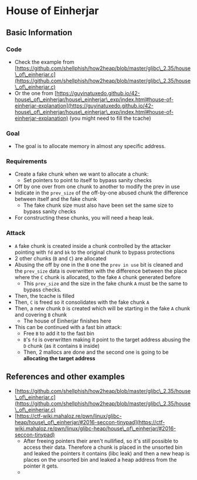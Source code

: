 # House of Einherjar


## Basic Information

### Code

* Check the example from [https://github.com/shellphish/how2heap/blob/master/glibc\_2.35/house\_of\_einherjar.c](https://github.com/shellphish/how2heap/blob/master/glibc\_2.35/house\_of\_einherjar.c)
* Or the one from [https://guyinatuxedo.github.io/42-house\_of\_einherjar/house\_einherjar\_exp/index.html#house-of-einherjar-explanation](https://guyinatuxedo.github.io/42-house\_of\_einherjar/house\_einherjar\_exp/index.html#house-of-einherjar-explanation) (you might need to fill the tcache)

### Goal

* The goal is to allocate memory in almost any specific address.

### Requirements

* Create a fake chunk when we want to allocate a chunk:
  * Set pointers to point to itself to bypass sanity checks
* Off by one over from one chunk to another to modify the prev in use
* Indicate in the `prev_size` of the off-by-one abused chunk the difference between itself and the fake chunk
  * The fake chunk size must also have been set the same size to bypass sanity checks
* For constructing these chunks, you will need a heap leak.

### Attack

* `A` fake chunk is created inside a chunk controlled by the attacker pointing with `fd` and `bk` to the original chunk to bypass protections
* 2 other chunks (`B` and `C`) are allocated
* Abusing the off by one in the `B` one the `prev in use` bit is cleaned and the `prev_size` data is overwritten with the difference between the place where the `C` chunk is allocated, to the fake `A` chunk generated before
  * This `prev_size` and the size in the fake chunk `A` must be the same to bypass checks.
* Then, the tcache is filled
* Then, `C` is freed so it consolidates with the fake chunk `A`
* Then, a new chunk `D` is created which will be starting in the fake `A` chunk and covering `B` chunk
  * The house of Einherjar finishes here
* This can be continued with a fast bin attack:
  * Free `B` to add it to the fast bin
  * `B`'s `fd` is overwritten making it point to the target address abusing the `D` chunk (as it contains `B` inside)&#x20;
  * Then, 2 mallocs are done and the second one is going to be **allocating the target address**

## References and other examples

* [https://github.com/shellphish/how2heap/blob/master/glibc\_2.35/house\_of\_einherjar.c](https://github.com/shellphish/how2heap/blob/master/glibc\_2.35/house\_of\_einherjar.c)
* [https://ctf-wiki.mahaloz.re/pwn/linux/glibc-heap/house\_of\_einherjar/#2016-seccon-tinypad](https://ctf-wiki.mahaloz.re/pwn/linux/glibc-heap/house\_of\_einherjar/#2016-seccon-tinypad)
  * After freeing pointers their aren't nullified, so it's still possible to access their data. Therefore a chunk is placed in the unsorted bin and leaked the pointers it contains (libc leak) and then a new heap is places on the unsorted bin and leaked a heap address from the pointer it gets.
  *

